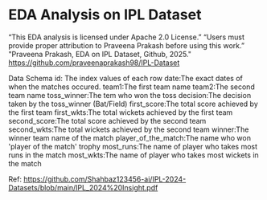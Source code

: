 # EDA Analysis on IPL Dataset

“This EDA analysis is licensed under Apache 2.0 License.”
“Users must provide proper attribution to Praveena Prakash before using this work.”
"Praveena Prakash, EDA on IPL Dataset, Github, 2025."
https://github.com/praveenaprakash98/IPL-Dataset

Data Schema id:
The index values of each row date:The exact dates of when the matches occured. 
team1:The first team name 
team2:The second team name 
toss_winner:The tem who won the toss 
decision:The decision taken by the toss_winner (Bat/Field) 
first_score:The total score achieved by the first team 
first_wkts:The total wickets achieved by the first team 
second_score:The total score achieved by the second team 
second_wkts:The total wickets achieved by the second team 
winner:The winner team name of the match 
player_of_the_match:The name who won 'player of the match' trophy 
most_runs:The name of player who takes most runs in the match 
most_wkts:The name of player who takes most wickets in the match


Ref: https://github.com/Shahbaz123456-ai/IPL-2024-Datasets/blob/main/IPL_2024%20Insight.pdf
